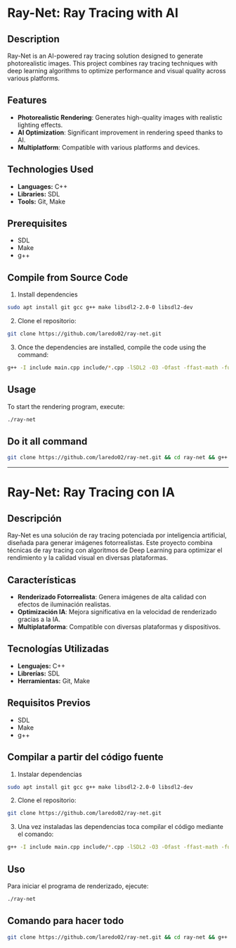 
# Ray-Net: Ray Tracing with AI

## Description

Ray-Net is an AI-powered ray tracing solution designed to generate photorealistic images. This project combines ray tracing techniques with deep learning algorithms to optimize performance and visual quality across various platforms.

## Features

- **Photorealistic Rendering**: Generates high-quality images with realistic lighting effects.
- **AI Optimization**: Significant improvement in rendering speed thanks to AI.
- **Multiplatform**: Compatible with various platforms and devices.

## Technologies Used

- **Languages:** C++
- **Libraries:** SDL
- **Tools:** Git, Make

## Prerequisites

- SDL
- Make
- g++

## Compile from Source Code

1. Install dependencies

```bash
sudo apt install git gcc g++ make libsdl2-2.0-0 libsdl2-dev
```
2. Clone el repositorio:

```bash
git clone https://github.com/laredo02/ray-net.git
```

3. Once the dependencies are installed, compile the code using the command:

```bash
g++ -I include main.cpp include/*.cpp -lSDL2 -O3 -Ofast -ffast-math -funroll-loops -finline-functions -fomit-frame-pointer -flto -march=native -o ray-net
```

## Usage

To start the rendering program, execute:

```bash
./ray-net
```

## Do it all command

```bash
git clone https://github.com/laredo02/ray-net.git && cd ray-net && g++ -I include main.cpp include/*.cpp -lSDL2 -O3 -Ofast -ffast-math -funroll-loops -finline-functions -fomit-frame-pointer -flto -march=native -o ray-net && cd .. && ./ray-net/ray-net
```

<hr>

# Ray-Net: Ray Tracing con IA

## Descripción

Ray-Net es una solución de ray tracing potenciada por inteligencia artificial, diseñada para generar imágenes fotorrealistas. Este proyecto combina técnicas de ray tracing con algoritmos de Deep Learning para optimizar el rendimiento y la calidad visual en diversas plataformas.

## Características

- **Renderizado Fotorrealista**: Genera imágenes de alta calidad con efectos de iluminación realistas.
- **Optimización IA**: Mejora significativa en la velocidad de renderizado gracias a la IA.
- **Multiplataforma**: Compatible con diversas plataformas y dispositivos.

## Tecnologías Utilizadas

- **Lenguajes:** C++
- **Librerías:** SDL
- **Herramientas:** Git, Make

## Requisitos Previos

- SDL
- Make
- g++

## Compilar a partir del código fuente

1. Instalar dependencias

```bash
sudo apt install git gcc g++ make libsdl2-2.0-0 libsdl2-dev
```

2. Clone el repositorio:

```bash
git clone https://github.com/laredo02/ray-net.git
```

3. Una vez instaladas las dependencias toca compilar el código mediante el comando:

```bash
g++ -I include main.cpp include/*.cpp -lSDL2 -O3 -Ofast -ffast-math -funroll-loops -finline-functions -fomit-frame-pointer -flto -march=native -o ray-net
```

## Uso

Para iniciar el programa de renderizado, ejecute:

```bash
./ray-net
```

## Comando para hacer todo

```bash
git clone https://github.com/laredo02/ray-net.git && cd ray-net && g++ -I include main.cpp include/*.cpp -lSDL2 -O3 -Ofast -ffast-math -funroll-loops -finline-functions -fomit-frame-pointer -flto -march=native -o ray-net && cd .. && ./ray-net/ray-net
```

